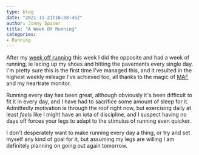 ```yaml
---
type: blog
date: "2021-11-21T16:58:45Z"
author: Jonny Spicer
title: "A Week Of Running"
categories:
- Running
---
```

After my [week off running](/blog/a-week-off-running) this week I did the opposite and had a week of running, ie lacing up my shoes and hitting the pavements every single day. I'm pretty sure this is the first time I've managed this, and it resulted in the highest weekly
mileage I've achieved too, all thanks to the magic of [MAF](/blog/a-new-way-to-run) and my heartrate monitor.

Running every day has been great, although obviously it's been difficult to fit it in every day, and I have had to sacrifice some amount of sleep for it. Admittedly motivation is through the roof right now, but exercising daily at least *feels* like I might have an iota
of discipline, and I suspect having no days off forces your legs to adapt to the stimulus of running even quicker.

I don't desperately want to make running every day a thing, or try and set myself any kind of goal for it, but assuming my legs are willing I am definitely planning on going out again tomorrow.
